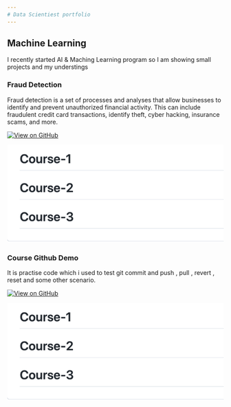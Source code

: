 ```yaml
---
# Data Scientiest portfolio
---
```


## Machine Learning

I recently started AI & Maching Learning program so I am showing small projects and my understings 

### Fraud Detection

Fraud detection is a set of processes and analyses that allow businesses to identify and prevent unauthorized financial activity. This can include fraudulent credit card transactions, identify theft, cyber hacking, insurance scams, and more.

[![View on GitHub](https://img.shields.io/badge/GitHub-View_on_GitHub-blue?logo=GitHub)](https://github.com/sajankedia/fraud_detection)

<center><img src="assets/img/course.png"/></center>

### Course Github Demo

It is practise code which i used to test git commit and push , pull , revert , reset and some other scenario.

[![View on GitHub](https://img.shields.io/badge/GitHub-View_on_GitHub-blue?logo=GitHub)](https://github.com/upgrad-edu/Course)


<center><img src="assets/img/course.png"/></center>
